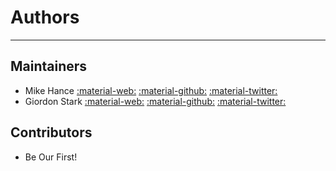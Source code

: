# Authors

---

## Maintainers

- Mike Hance [:material-web:](https://mhance.scipp.ucsc.edu/) [:material-github:](https://github.com/mhance) [:material-twitter:](https://twitter.com/hance_mike)
- Giordon Stark [:material-web:](https://giordonstark.com) [:material-github:](https://github.com/kratsg) [:material-twitter:](https://twitter.com/kratsg)

## Contributors

- Be Our First!

